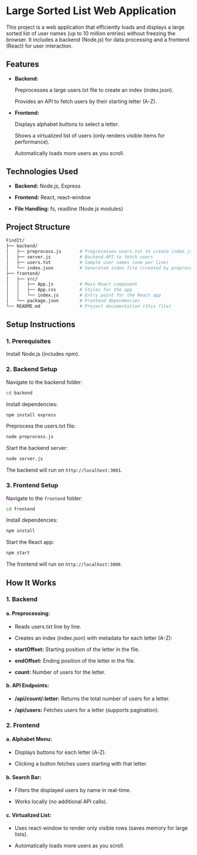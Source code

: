 # Large Sorted List Web Application

This project is a web application that efficiently loads and displays a large sorted list of user names (up to 10 million entries) without freezing the browser. It includes a backend (Node.js) for data processing and a frontend (React) for user interaction.

## Features

- **Backend:**

    Preprocesses a large users.txt file to create an index (index.json).

    Provides an API to fetch users by their starting letter (A-Z).

- **Frontend:**

    Displays alphabet buttons to select a letter.

    Shows a virtualized list of users (only renders visible items for performance).

    Automatically loads more users as you scroll.


## Technologies Used

- **Backend:** Node.js, Express

- **Frontend:** React, react-window

- **File Handling**: fs, readline (Node.js modules)


## Project Structure

```bash 
FindIt/
├── backend/
│   ├── preprocess.js       # Preprocesses users.txt to create index.json
│   ├── server.js           # Backend API to fetch users
│   ├── users.txt           # Sample user names (one per line)
│   └── index.json          # Generated index file (created by preprocess.js)
├── frontend/
│   ├── src/
│   │   ├── App.js          # Main React component
│   │   ├── App.css         # Styles for the app
│   │   └── index.js        # Entry point for the React app
│   └── package.json        # Frontend dependencies
└── README.md               # Project documentation (this file)
```

## Setup Instructions

### 1. Prerequisites

Install Node.js (includes npm).

### 2. Backend Setup

Navigate to the backend folder:

```bash
cd backend
```

Install dependencies:

```bash
npm install express
```

Preprocess the users.txt file:

```bash
node preprocess.js
```

Start the backend server:

```bash
node server.js
```

The backend will run on ```http://localhost:3001```.

### 3. Frontend Setup

Navigate to the ```frontend``` folder:

```bash
cd frontend
```

Install dependencies:

```bash
npm install
```

Start the React app:

```bash
npm start
```

The frontend will run on ```http://localhost:3000```.

## How It Works

### 1. Backend

#### a. Preprocessing:

- Reads users.txt line by line.

- Creates an index (index.json) with metadata for each letter (A-Z):

- **startOffset:** Starting position of the letter in the file.

- **endOffset:** Ending position of the letter in the file.

- **count:** Number of users for the letter.

#### b. API Endpoints:

- **/api/count/:letter:** Returns the total number of users for a letter.

- **/api/users:** Fetches users for a letter (supports pagination).

### 2. Frontend

#### a. Alphabet Menu:

- Displays buttons for each letter (A-Z).

- Clicking a button fetches users starting with that letter.

#### b. Search Bar:

- Filters the displayed users by name in real-time.

- Works locally (no additional API calls).

#### c. Virtualized List:

- Uses react-window to render only visible rows (saves memory for large lists).

- Automatically loads more users as you scroll.














